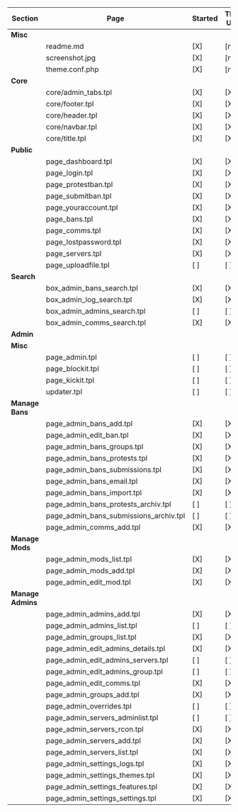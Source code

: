 | Section           | Page                                   | Started | Theming Usable? | Coding Usable? | Related Issues |
|-------------------|----------------------------------------|---------|-----------------|----------------|----------------|
| **Misc**          |                                        |         |                 |                |                |
|                   | readme.md                              | [X]     | [na]            | [na]           |                |
|                   | screenshot.jpg                         | [X]     | [na]            | [na]           |                |
|                   | theme.conf.php                         | [X]     | [na]            | [na]           |                |
| **Core**          |                                        |         |                 |                |                |
|                   | core/admin_tabs.tpl                    | [X]     | [X]             | [X]            |                |
|                   | core/footer.tpl                        | [X]     | [X]             | [X]            | #3             |
|                   | core/header.tpl                        | [X]     | [X]             | [X]            |                |
|                   | core/navbar.tpl                        | [X]     | [X]             | [X]            | #4             |
|                   | core/title.tpl                         | [X]     | [X]             | [X]            |                |
| **Public**        |                                        |         |                 |                |                |
|                   | page_dashboard.tpl                     | [X]     | [X]             | [X]            |                |
|                   | page_login.tpl                         | [X]     | [X]             | [X]            |                |
|                   | page_protestban.tpl                    | [X]     | [X]             | [X]            |                |
|                   | page_submitban.tpl                     | [X]     | [X]             | [X]            | #9             |
|                   | page_youraccount.tpl                   | [X]     | [X]             | [X]            | #20            |
|                   | page_bans.tpl                          | [X]     | [X]             | [X]            | #21            |
|                   | page_comms.tpl                         | [X]     | [X]             | [X]            |                |
|                   | page_lostpassword.tpl                  | [X]     | [X]             | [X]            |                |
|                   | page_servers.tpl                       | [X]     | [X]             | [X]            | #5             |
|                   | page_uploadfile.tpl                    | [ ]     | [ ]             | [ ]            |                |
| **Search**        |                                        |         |                 |                |                |
|                   | box_admin_bans_search.tpl              | [X]     | [X]             | [X]            |                |
|                   | box_admin_log_search.tpl               | [X]     | [X]             | [X]            | #31            |
|                   | box_admin_admins_search.tpl            | [ ]     | [ ]             | [ ]            |                |
|                   | box_admin_comms_search.tpl             | [X]     | [X]             | [X]            |                |
| **Admin**         |                                        |         |                 |                |                |
| **Misc**          |                                        |         |                 |                |                |
|                   | page_admin.tpl                         | [ ]     | [ ]             | [ ]            |                |
|                   | page_blockit.tpl                       | [ ]     | [ ]             | [ ]            |                |
|                   | page_kickit.tpl                        | [ ]     | [ ]             | [ ]            |                |
|                   | updater.tpl                            | [ ]     | [ ]             | [ ]            |                |
| **Manage Bans**   |                                        |         |                 |                |                |
|                   | page_admin_bans_add.tpl                | [X]     | [X]             | [X]            |                |
|                   | page_admin_edit_ban.tpl                | [X]     | [X]             | [X]            |                |
|                   | page_admin_bans_groups.tpl             | [X]     | [X]             | [ ]            |                |
|                   | page_admin_bans_protests.tpl           | [X]     | [X]             | [X]            | #29            |
|                   | page_admin_bans_submissions.tpl        | [X]     | [X]             | [X]            |                |
|                   | page_admin_bans_email.tpl              | [X]     | [X]             | [X]            |                |
|                   | page_admin_bans_import.tpl             | [X]     | [X]             | [X]            |                |
|                   | page_admin_bans_protests_archiv.tpl    | [ ]     | [ ]             | [ ]            |                |
|                   | page_admin_bans_submissions_archiv.tpl | [ ]     | [ ]             | [ ]            |                |
|                   | page_admin_comms_add.tpl               | [X]     | [X]             | [X]            | #21            |
| **Manage Mods**   |                                        |         |                 |                |                |
|                   | page_admin_mods_list.tpl               | [X]     | [X]             | [X]            | #11            |
|                   | page_admin_mods_add.tpl                | [X]     | [X]             | [X]            |                |
|                   | page_admin_edit_mod.tpl                | [X]     | [X]             | [X]            |                |
| **Manage Admins** |                                        |         |                 |                |                |
|                   | page_admin_admins_add.tpl              | [X]     | [X]             | [X]            |                |
|                   | page_admin_admins_list.tpl             | [ ]     | [ ]             | [ ]            |                |
|                   | page_admin_groups_list.tpl             | [X]     | [X]             | [X]            |                |
|                   | page_admin_edit_admins_details.tpl     | [X]     | [X]             | [X]            |                |
|                   | page_admin_edit_admins_servers.tpl     | [ ]     | [ ]             | [ ]            |                |
|                   | page_admin_edit_admins_group.tpl       | [ ]     | [ ]             | [ ]            |                |
|                   | page_admin_edit_comms.tpl              | [X]     | [X]             | [X]            |                |
|                   | page_admin_groups_add.tpl              | [X]     | [X]             | [X]            |                |
|                   | page_admin_overrides.tpl               | [ ]     | [ ]             | [ ]            |                |
|                   | page_admin_servers_adminlist.tpl       | [ ]     | [ ]             | [ ]            |                |
|                   | page_admin_servers_rcon.tpl            | [X]     | [X]             | [X]            |                |
|                   | page_admin_servers_add.tpl             | [X]     | [X]             | [X]            |                |
|                   | page_admin_servers_list.tpl            | [X]     | [X]             | [X]            |                |
|                   | page_admin_settings_logs.tpl           | [X]     | [X]             | [X]            | #30            |
|                   | page_admin_settings_themes.tpl         | [X]     | [X]             | [X]            |                |
|                   | page_admin_settings_features.tpl       | [X]     | [X]             | [X]            |                |
|                   | page_admin_settings_settings.tpl       | [X]     | [X]             | [X]            | #28            |